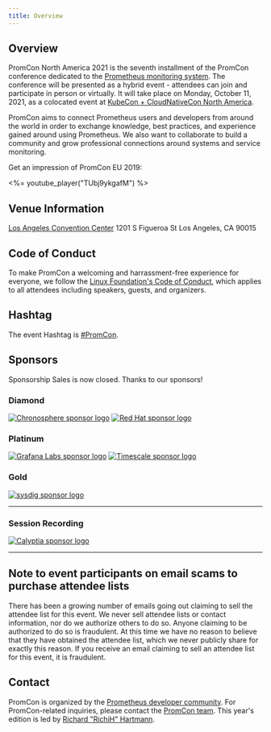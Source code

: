 ```yaml
---
title: Overview
---
```


## Overview

PromCon North America 2021 is the seventh installment of the PromCon conference dedicated to the [Prometheus monitoring system](https://prometheus.io/). The conference will be presented as a hybrid event - attendees can join and participate in person or virtually. It will take place on Monday, October 11, 2021, as a colocated event at [KubeCon + CloudNativeCon North America](https://events.linuxfoundation.org/kubecon-cloudnativecon-north-america/).

PromCon aims to connect Prometheus users and developers from around the world in order to exchange knowledge, best practices, and experience gained around using Prometheus. We also want to collaborate to build a community and grow professional connections around systems and service monitoring.

Get an impression of PromCon EU 2019:

<%= youtube_player("TUbj9ykgafM") %>

## Venue Information

[Los Angeles Convention Center](https://www.lacclink.com/)
1201 S Figueroa St
Los Angeles, CA 90015

## Code of Conduct

To make PromCon a welcoming and harrassment-free experience for everyone, we
follow the [Linux Foundation's Code of Conduct](https://events.linuxfoundation.org/code-of-conduct/),
which applies to all attendees including speakers, guests, and
organizers.

## Hashtag

The event Hashtag is [#PromCon](https://twitter.com/search?q=%23PromCon).

## Sponsors

Sponsorship Sales is now closed. Thanks to our sponsors!

<h3>Diamond</h3>
<div class="sponsor-logos">
  <a href="https://chronosphere.io/"><img alt="Chronosphere sponsor logo" src="/assets/chronosphere-2021.svg" class="logo"/></a>
  <a href="https://redhat.com/"><img src="/assets/RedHat-2021.svg" alt="Red Hat sponsor logo" class="logo"/></a>
</div>

<h3>Platinum</h3>
<div class="sponsor-logos">
  <a href="https://www.grafana.com/"><img alt="Grafana Labs sponsor logo" src="/assets/grafana-2021-la.svg" class="logo"/></a>
  <a href="https://www.timescale.com/"><img alt="Timescale sponsor logo" src="/assets/timescale-2021.svg" class="logo"/></a>
</div>

<h3>Gold</h3>
<div class="sponsor-logos">
  <a href="https://sysdig.com/"><img alt="sysdig sponsor logo" src="/assets/sysdig-2021.svg" class="logo"/></a>
</div>

<hr>

<h3>Session Recording</h3>
<div class="sponsor-logos">
  <a href="https://www.calyptia.com/"><img src="/assets/Calyptia-2021.svg" alt="Calyptia sponsor logo" class="logo"/></a>
</div>

<hr>

## Note to event participants on email scams to purchase attendee lists

There has been a growing number of emails going out claiming to sell the attendee list for this event. We never sell attendee lists or contact information, nor do we authorize others to do so. Anyone claiming to be authorized to do so is fraudulent. At this time we have no reason to believe that they have obtained the attendee list, which we never publicly share for exactly this reason. If you receive an email claiming to sell an attendee list for this event, it is fraudulent.

## Contact

PromCon is organized by the [Prometheus developer community](https://prometheus.io/community/). For PromCon-related inquiries, please contact the [PromCon team](mailto:promcon-organizers@googlegroups.com). This year's edition is led by [Richard "RichiH" Hartmann](https://twitter.com/TwitchiH).
